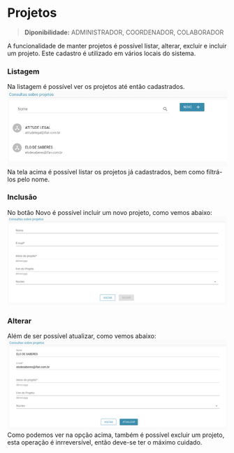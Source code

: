 # Projetos

> **Diponibilidade:**
> ADMINISTRADOR, COORDENADOR, COLABORADOR

A funcionalidade de manter projetos é possível listar, alterar, excluir e incluir um projeto. Este cadastro é utilizado em vários locais do sistema.

### Listagem
Na listagem é possível ver os projetos até então cadastrados.
![listagem](./img/projetos/listagem.png)
Na tela acima é possível listar os projetos já cadastrados, bem como filtrá-los pelo nome.

### Inclusão
 No botão Novo é possível incluir um novo projeto, como vemos abaixo:
![incluir](./img/projetos/cadastrar.png)

### Alterar
Além de ser possível atualizar, como vemos abaixo:
![alterar](./img/projetos/atualizar.png)
Como podemos ver na opção acima, também é possível excluir um projeto, esta operação é inrreversível, então deve-se ter o máximo cuidado.